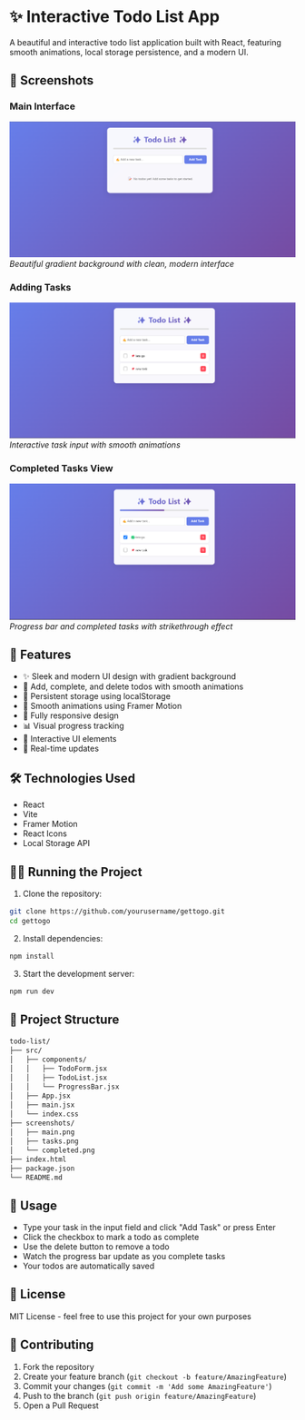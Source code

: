 # ✨ Interactive Todo List App

A beautiful and interactive todo list application built with React, featuring smooth animations, local storage persistence, and a modern UI.

## 📸 Screenshots

### Main Interface
![Main Interface](./screenshot/todo1.png)
*Beautiful gradient background with clean, modern interface*

### Adding Tasks
![Adding Tasks](./screenshot/todo2.png)
*Interactive task input with smooth animations*

### Completed Tasks View
![Completed Tasks](./screenshot/todo3.png)
*Progress bar and completed tasks with strikethrough effect*

## 🚀 Features

- ✨ Sleek and modern UI design with gradient background
- 🎯 Add, complete, and delete todos with smooth animations
- 💾 Persistent storage using localStorage
- 🌈 Smooth animations using Framer Motion
- 📱 Fully responsive design
- 📊 Visual progress tracking
- 🎨 Interactive UI elements
- 🔄 Real-time updates

## 🛠️ Technologies Used

- React
- Vite
- Framer Motion
- React Icons
- Local Storage API

## 🏃‍♂️ Running the Project

1. Clone the repository:
```bash
git clone https://github.com/yourusername/gettogo.git
cd gettogo
```

2. Install dependencies:
```bash
npm install
```

3. Start the development server:
```bash
npm run dev
```

## 🎨 Project Structure

```
todo-list/
├── src/
│   ├── components/
│   │   ├── TodoForm.jsx
│   │   ├── TodoList.jsx
│   │   └── ProgressBar.jsx
│   ├── App.jsx
│   ├── main.jsx
│   └── index.css
├── screenshots/
│   ├── main.png
│   ├── tasks.png
│   └── completed.png
├── index.html
├── package.json
└── README.md
```

## 🎯 Usage

- Type your task in the input field and click "Add Task" or press Enter
- Click the checkbox to mark a todo as complete
- Use the delete button to remove a todo
- Watch the progress bar update as you complete tasks
- Your todos are automatically saved

## 📝 License

MIT License - feel free to use this project for your own purposes

## 🤝 Contributing

1. Fork the repository
2. Create your feature branch (`git checkout -b feature/AmazingFeature`)
3. Commit your changes (`git commit -m 'Add some AmazingFeature'`)
4. Push to the branch (`git push origin feature/AmazingFeature`)
5. Open a Pull Request
